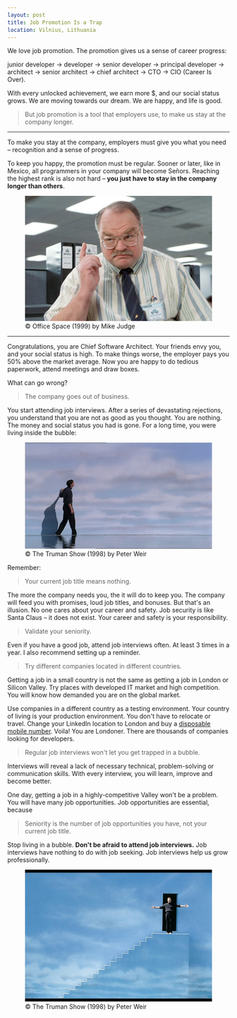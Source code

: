 ```yaml
---
layout: post
title: Job Promotion Is a Trap
location: Vilnius, Lithuania
---
```



We love job promotion. The promotion gives us a sense of career progress:

junior developer → developer → senior developer → principal developer → architect → senior architect → chief architect → CTO  →  CIO (Career Is Over).

With every unlocked achievement, we earn more $, and our social status grows. We are moving towards our dream. We are happy, and life is good.

> But job promotion is a tool that employers use, to make us stay at the company longer.

---

To make you stay at the company, employers must give you what you need – recognition and a sense of progress.

To keep you happy, the promotion must be regular. Sooner or later, like in Mexico, all programmers in your company will become Señors. Reaching the highest rank is also not hard – **you just have to stay in the company longer than others**.

<figure>
<img src="/images/smykowski.jpg">
<figcaption>© Office Space (1999) by Mike Judge</figcaption>
</figure>

---

Congratulations, you are Chief Software Architect. Your friends envy you, and your social status is high. To make things worse, the employer pays you 50% above the market average. Now you are happy to do tedious paperwork, attend meetings and draw boxes.

What can go wrong?

> The company goes out of business.

You start attending job interviews. After a series of devastating rejections, you understand that you are not as good as you thought. You are nothing. The money and social status you had is gone. For a long time, you were living inside the bubble:

<figure>
<img src="/images/truman.jpg">
<figcaption>© The Truman Show (1998) by Peter Weir</figcaption>
</figure>

Remember:

> Your current job title means nothing.

The more the company needs you, the it will do to keep you. The company will feed you with promises, loud job titles, and bonuses. But that's an illusion. No one cares about your career and safety. Job security is like Santa Claus – it does not exist. Your career and safety is your responsibility. 

> Validate your seniority.

Even if you have a good job, attend job interviews often. At least 3 times in a year. I also recommend setting up a reminder.

> Try different companies located in different countries.

Getting a job in a small country is not the same as getting a job in London or Silicon Valley. Try places with developed IT market and high competition. You will know how demanded you are on the global market. 

Use companies in a different country as a testing environment. Your country of living is your production environment. You don't have to relocate or travel. Change your LinkedIn location to London and buy a [disposable mobile number](https://hushed.com/). Voila! You are Londoner. There are thousands of companies looking for developers.

> Regular job interviews won't let you get trapped in a bubble.

Interviews will reveal a lack of necessary technical, problem-solving or communication skills. With every interview, you will learn, improve and become better. 

One day, getting a job in a highly-competitive Valley won't be a problem. You will have many job opportunities. Job opportunities are essential, because

> Seniority is the number of job opportunities you have, not your current job title.

Stop living in a bubble. **Don't be afraid to attend job interviews.** Job interviews have nothing to do with job seeking. Job interviews help us grow professionally.

<figure>
<img src="/images/truman_free.jpg">
<figcaption>© The Truman Show (1998) by Peter Weir</figcaption>
</figure>